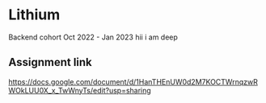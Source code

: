 # Lithium
Backend cohort Oct 2022 - Jan 2023
hii i am deep
## Assignment link
https://docs.google.com/document/d/1HanTHEnUW0d2M7KOCTWrnqzwRWOkLUU0X_x_TwWnyTs/edit?usp=sharing
